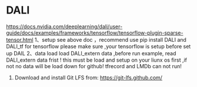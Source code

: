 # DALI
https://docs.nvidia.com/deeplearning/dali/user-guide/docs/examples/frameworks/tensorflow/tensorflow-plugin-sparse-tensor.html 
1、setup 
   see above  doc ，recommend  use  pip install  DALI and DALI_tf  for tensorflow 
   please  make sure ,your tensorflow  is setup  before set up DAIL
2、data load
load DALI_extern data ,before run example, read DALI_extern data frist !
this must be load  and setup on your liunx os first ,if not  no data will be load down for github!
tfrecord and LMDb can not run!
1. Download and install Git LFS from:
https://git-lfs.github.com/
